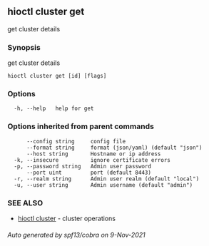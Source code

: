## hioctl cluster get

get cluster details

### Synopsis

get cluster details

```
hioctl cluster get [id] [flags]
```

### Options

```
  -h, --help   help for get
```

### Options inherited from parent commands

```
      --config string     config file
      --format string     format (json/yaml) (default "json")
      --host string       Hostname or ip address
  -k, --insecure          ignore certificate errors
  -p, --password string   Admin user password
      --port uint         port (default 8443)
  -r, --realm string      Admin user realm (default "local")
  -u, --user string       Admin username (default "admin")
```

### SEE ALSO

* [hioctl cluster](hioctl_cluster.md)	 - cluster operations

###### Auto generated by spf13/cobra on 9-Nov-2021
